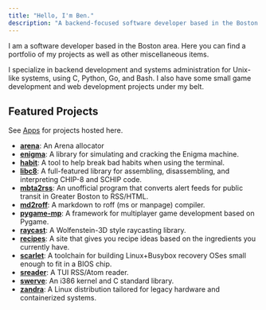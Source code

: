 ```yaml
---
title: "Hello, I'm Ben."
description: "A backend-focused software developer based in the Boston area."
---
```


I am a software developer based in the Boston area. Here you can find a portfolio of my projects as well as other miscellaneous items.

I specialize in backend development and systems administration for Unix-like systems, using C, Python, Go, and Bash. I also have some small game development and web development projects under my belt.

## Featured Projects

See [Apps](apps) for projects hosted here.

* **[arena](https://github.com/bmoneill/arena)**: An Arena allocator
* **[enigma](https://github.com/bmoneill/enigma)**: A library for simulating and cracking the Enigma machine.
* **[habit](https://github.com/bmoneill/habit)**: A tool to help break bad habits when using the terminal.
* **[libc8](https://github.com/bmoneill/libc8)**: A full-featured library for assembling, disassembling, and interpreting CHIP-8 and SCHIP code.
* **[mbta2rss](https://github.com/bmoneill/mbta2rss)**: An unofficial program that converts alert feeds for public transit in Greater Boston to RSS/HTML.
* **[md2roff](https://github.com/bmoneill/md2roff)**: A markdown to roff (ms or manpage) compiler.
* **[pygame-mp](https://github.com/pygame-mp/pygame-mp)**: A framework for multiplayer game development based on Pygame.
* **[raycast](https://github.com/bmoneill/raycast)**: A Wolfenstein-3D style raycasting library.
* **[recipes](https://github.com/bmoneill/recipes)**: A site that gives you recipe ideas based on the ingredients you currently have.
* **[scarlet](https://github.com/bmoneill/scarlet)**: A toolchain for building Linux+Busybox recovery OSes small enough to fit in a BIOS chip.
* **[sreader](https://github.com/bmoneill/sreader)**: A TUI RSS/Atom reader.
* **[swerve](https://github.com/bmoneill/swerve)**: An i386 kernel and C standard library.
* **[zandra](https://github.com/zandralinux/zandra)**: A Linux distribution tailored for legacy hardware and containerized systems.
